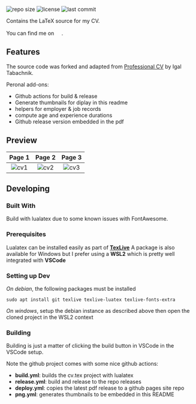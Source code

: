 ![repo size](https://img.shields.io/github/repo-size/maxpowis/cv)
![license](https://img.shields.io/github/license/maxpowis/cv)
![last commit](https://img.shields.io/github/last-commit/maxpowis/cv)

Contains the LaTeX source for my CV.

You can find me on <img width="16px" src="https://cdn.jsdelivr.net/npm/simple-icons@v3/icons/linkedin.svg" href="https://be.linkedin.com/in/maxpowis" />.

## Features

The source code was forked and adapted from [Professional CV](https://github.com/hmemcpy/cv) by Igal Tabachnik.

Peronal add-ons:

* Github actions for build & release
* Generate thumbnails for diplay in this readme
* helpers for employer & job records
* compute age and experience durations
* Github release version embedded in the pdf

## Preview

Page 1 | Page 2 | Page 3
:--------------:|:---------------:|:---------------:
![cv1](https://max.pow.is/assets/img/cv/cv-00.png)| ![cv2](https://max.pow.is/assets/img/cv/cv-01.png)| ![cv3](https://max.pow.is/assets/img/cv/cv-02.png)

## Developing

### Built With
Build with lualatex due to some known issues with FontAwesome.

### Prerequisites
Lualatex can be installed easily as part of **[TexLive](https://www.tug.org/texlive/quickinstall.html)**
A package is also available for Windows but I prefer using a **WSL2** which is pretty well integrated with **VSCode**

### Setting up Dev

*On debian*, the following packages must be installed

```shell
sudo apt install git texlive texlive-luatex texlive-fonts-extra
```

*On windows*, setup the debian instance as described above then open the cloned project in the WSL2 context

### Building

Building is just a matter of clicking the build button in VSCode in the VSCode setup.

Note the github project comes with some nice github actions:
* **build.yml**: builds the cv.tex project with lualatex
* **release.yml**: build and release to the repo releases
* **deploy.yml**: copies the latest pdf release to a github pages site repo
* **png.yml**: generates thumbnails to be embedded in this README
